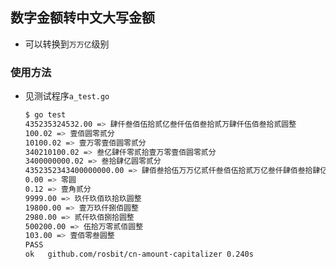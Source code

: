 ## 数字金额转中文大写金额

 - 可以转换到`万万亿`级别

### 使用方法
 - 见测试程序`a_test.go`
   ```bash
   $ go test
   435235324532.00 => 肆仟叁佰伍拾贰亿叁仟伍佰叁拾贰万肆仟伍佰叁拾贰圆整
   100.02 => 壹佰圆零贰分
   10100.02 => 壹万零壹佰圆零贰分
   340210100.02 => 叁亿肆仟零贰拾壹万零壹佰圆零贰分
   3400000000.02 => 叁拾肆亿圆零贰分
   4352352343400000000.00 => 肆佰叁拾伍万万亿贰仟叁佰伍拾贰万亿叁仟肆佰叁拾肆亿圆整
   0.00 => 零圆
   0.12 => 壹角贰分
   9999.00 => 玖仟玖佰玖拾玖圆整
   19800.00 => 壹万玖仟捌佰圆整
   2980.00 => 贰仟玖佰捌拾圆整
   500200.00 => 伍拾万零贰佰圆整
   103.00 => 壹佰零叁圆整
   PASS
   ok  	github.com/rosbit/cn-amount-capitalizer	0.240s
   ```
